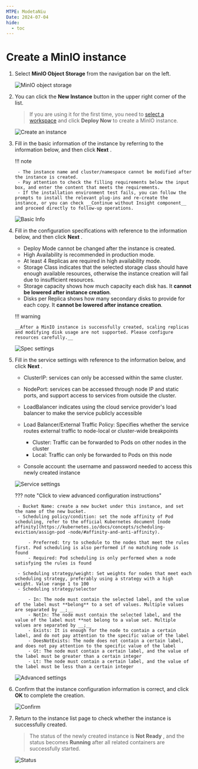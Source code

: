 ```yaml
---
MTPE: ModetaNiu
Date: 2024-07-04
hide:
  - toc
---
```


# Create a MinIO instance

1. Select __MinIO Object Storage__ from the navigation bar on the left.

    ![MinIO object storage](../images/minio-create01.png)

2. You can click the __New Instance__ button in the upper right corner of the list.

    > If you are using it for the first time, you need to [select a workspace](../../common/index.md) and click __Deploy Now__ to create a MinIO instance.

    ![Create an instance](../images/minio-create02.png)

3. Fill in the basic information of the instance by referring to the information below, and then click __Next__ .

    !!! note

        - The instance name and cluster/namespace cannot be modified after the instance is created.
        - Pay attention to check the filling requirements below the input box, and enter the content that meets the requirements.
        - If the installation environment test fails, you can follow the prompts to install the relevant plug-ins and re-create the instance, or you can check __Continue without Insight component__ and proceed directly to follow-up operations.

    ![Basic Info](../images/minio-create03.png)

4. Fill in the configuration specifications with reference to the information below, and then click __Next__ .

    - Deploy Mode cannot be changed after the instance is created.
    - High Availability is recommended in production mode.
    - At least 4 Replicas are required in high availability mode.
    - Storage Class indicates that the selected storage class should have enough available resources, otherwise the instance creation will fail due to insufficient resources.
    - Storage capacity shows how much capacity each disk has. It **cannot be lowered after instance creation**.
    - Disks per Replica shows how many secondary disks to provide for each copy. It **cannot be lowered after instance creation**.

    !!! warning

       __After a MinIO instance is successfully created, scaling replicas and modifying disk usage are not supported. Please configure resources carefully.__    

    ![Spec settings](../images/minio-create04.png)

5. Fill in the service settings with reference to the information below, and click __Next__ .

    - ClusterIP: services can only be accessed within the same cluster.
    - NodePort: services can be accessed through node IP and static ports, and support access to services from outside the cluster.
    - LoadBalancer indicates using the cloud service provider's load balancer to make the service publicly accessible
    - Load Balancer/External Traffic Policy: Specifies whether the service routes external traffic to node-local or cluster-wide breakpoints

        - Cluster: Traffic can be forwarded to Pods on other nodes in the cluster
        - Local: Traffic can only be forwarded to Pods on this node

    - Console account: the username and password needed to access this newly created instance
        
    ![Service settings](../images/minio-create05.png)

    ??? note "Click to view advanced configuration instructions"

        - Bucket Name: create a new bucket under this instance, and set the name of the new bucket.
        - Scheduling policy/condition: set the node affinity of Pod scheduling, refer to the official Kubernetes document [node affinity](https://kubernetes.io/docs/concepts/scheduling-eviction/assign-pod -node/#affinity-and-anti-affinity).

            - Preferred: try to schedule to the nodes that meet the rules first. Pod scheduling is also performed if no matching node is found
            - Required: Pod scheduling is only performed when a node satisfying the rules is found

        - Scheduling strategy/weight: Set weights for nodes that meet each scheduling strategy, preferably using a strategy with a high weight. Value range 1 to 100
        - Scheduling strategy/selector

            - In: The node must contain the selected label, and the value of the label must **belong** to a set of values. Multiple values ​​are separated by __;__ 
            - NotIn: The node must contain the selected label, and the value of the label must **not belong to a value set. Multiple values ​​are separated by __;__ 
            - Exists: It is enough for the node to contain a certain label, and do not pay attention to the specific value of the label
            - DoesNotExists: The node does not contain a certain label, and does not pay attention to the specific value of the label
            - Gt: The node must contain a certain label, and the value of the label must be greater than a certain integer
            - Lt: The node must contain a certain label, and the value of the label must be less than a certain integer

    ![Advanced settings](../images/minio-create06.png)

6. Confirm that the instance configuration information is correct, and click __OK__ to complete the creation.

    ![Confirm](../images/minio-create07.png)

7. Return to the instance list page to check whether the instance is successfully created.

    > The status of the newly created instance is __Not Ready__ , and the status becomes __Running__ after all related containers are successfully started.

    ![Status](../images/minio-creation08.png)
